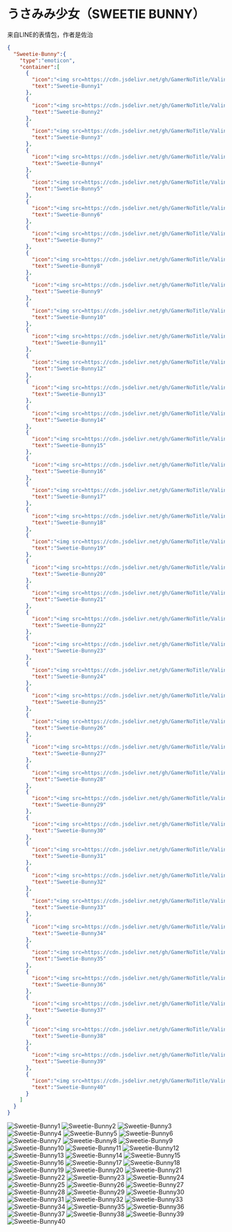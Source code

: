 # うさみみ少女（SWEETIE BUNNY）

来自LINE的表情包，作者是佐治

```json
{
  "Sweetie-Bunny":{
    "type":"emoticon",
    "container":[
      {
        "icon":"<img src=https://cdn.jsdelivr.net/gh/GamerNoTitle/ValineCDN@master/Sweetie-Bunny/12311678.png>",
        "text":"Sweetie-Bunny1"
      },
      {
        "icon":"<img src=https://cdn.jsdelivr.net/gh/GamerNoTitle/ValineCDN@master/Sweetie-Bunny/12311679.png>",
        "text":"Sweetie-Bunny2"
      },
      {
        "icon":"<img src=https://cdn.jsdelivr.net/gh/GamerNoTitle/ValineCDN@master/Sweetie-Bunny/12311680.png>",
        "text":"Sweetie-Bunny3"
      },
      {
        "icon":"<img src=https://cdn.jsdelivr.net/gh/GamerNoTitle/ValineCDN@master/Sweetie-Bunny/12311681.png>",
        "text":"Sweetie-Bunny4"
      },
      {
        "icon":"<img src=https://cdn.jsdelivr.net/gh/GamerNoTitle/ValineCDN@master/Sweetie-Bunny/12311682.png>",
        "text":"Sweetie-Bunny5"
      },
      {
        "icon":"<img src=https://cdn.jsdelivr.net/gh/GamerNoTitle/ValineCDN@master/Sweetie-Bunny/12311683.png>",
        "text":"Sweetie-Bunny6"
      },
      {
        "icon":"<img src=https://cdn.jsdelivr.net/gh/GamerNoTitle/ValineCDN@master/Sweetie-Bunny/12311684.png>",
        "text":"Sweetie-Bunny7"
      },
      {
        "icon":"<img src=https://cdn.jsdelivr.net/gh/GamerNoTitle/ValineCDN@master/Sweetie-Bunny/12311685.png>",
        "text":"Sweetie-Bunny8"
      },
      {
        "icon":"<img src=https://cdn.jsdelivr.net/gh/GamerNoTitle/ValineCDN@master/Sweetie-Bunny/12311686.png>",
        "text":"Sweetie-Bunny9"
      },
      {
        "icon":"<img src=https://cdn.jsdelivr.net/gh/GamerNoTitle/ValineCDN@master/Sweetie-Bunny/12311687.png>",
        "text":"Sweetie-Bunny10"
      },
      {
        "icon":"<img src=https://cdn.jsdelivr.net/gh/GamerNoTitle/ValineCDN@master/Sweetie-Bunny/12311688.png>",
        "text":"Sweetie-Bunny11"
      },
      {
        "icon":"<img src=https://cdn.jsdelivr.net/gh/GamerNoTitle/ValineCDN@master/Sweetie-Bunny/12311689.png>",
        "text":"Sweetie-Bunny12"
      },
      {
        "icon":"<img src=https://cdn.jsdelivr.net/gh/GamerNoTitle/ValineCDN@master/Sweetie-Bunny/12311690.png>",
        "text":"Sweetie-Bunny13"
      },
      {
        "icon":"<img src=https://cdn.jsdelivr.net/gh/GamerNoTitle/ValineCDN@master/Sweetie-Bunny/12311691.png>",
        "text":"Sweetie-Bunny14"
      },
      {
        "icon":"<img src=https://cdn.jsdelivr.net/gh/GamerNoTitle/ValineCDN@master/Sweetie-Bunny/12311692.png>",
        "text":"Sweetie-Bunny15"
      },
      {
        "icon":"<img src=https://cdn.jsdelivr.net/gh/GamerNoTitle/ValineCDN@master/Sweetie-Bunny/12311693.png>",
        "text":"Sweetie-Bunny16"
      },
      {
        "icon":"<img src=https://cdn.jsdelivr.net/gh/GamerNoTitle/ValineCDN@master/Sweetie-Bunny/12311694.png>",
        "text":"Sweetie-Bunny17"
      },
      {
        "icon":"<img src=https://cdn.jsdelivr.net/gh/GamerNoTitle/ValineCDN@master/Sweetie-Bunny/12311695.png>",
        "text":"Sweetie-Bunny18"
      },
      {
        "icon":"<img src=https://cdn.jsdelivr.net/gh/GamerNoTitle/ValineCDN@master/Sweetie-Bunny/12311696.png>",
        "text":"Sweetie-Bunny19"
      },
      {
        "icon":"<img src=https://cdn.jsdelivr.net/gh/GamerNoTitle/ValineCDN@master/Sweetie-Bunny/12311697.png>",
        "text":"Sweetie-Bunny20"
      },
      {
        "icon":"<img src=https://cdn.jsdelivr.net/gh/GamerNoTitle/ValineCDN@master/Sweetie-Bunny/12311698.png>",
        "text":"Sweetie-Bunny21"
      },
      {
        "icon":"<img src=https://cdn.jsdelivr.net/gh/GamerNoTitle/ValineCDN@master/Sweetie-Bunny/12311699.png>",
        "text":"Sweetie-Bunny22"
      },
      {
        "icon":"<img src=https://cdn.jsdelivr.net/gh/GamerNoTitle/ValineCDN@master/Sweetie-Bunny/12311700.png>",
        "text":"Sweetie-Bunny23"
      },
      {
        "icon":"<img src=https://cdn.jsdelivr.net/gh/GamerNoTitle/ValineCDN@master/Sweetie-Bunny/12311701.png>",
        "text":"Sweetie-Bunny24"
      },
      {
        "icon":"<img src=https://cdn.jsdelivr.net/gh/GamerNoTitle/ValineCDN@master/Sweetie-Bunny/12311702.png>",
        "text":"Sweetie-Bunny25"
      },
      {
        "icon":"<img src=https://cdn.jsdelivr.net/gh/GamerNoTitle/ValineCDN@master/Sweetie-Bunny/12311703.png>",
        "text":"Sweetie-Bunny26"
      },
      {
        "icon":"<img src=https://cdn.jsdelivr.net/gh/GamerNoTitle/ValineCDN@master/Sweetie-Bunny/12311704.png>",
        "text":"Sweetie-Bunny27"
      },
      {
        "icon":"<img src=https://cdn.jsdelivr.net/gh/GamerNoTitle/ValineCDN@master/Sweetie-Bunny/12311705.png>",
        "text":"Sweetie-Bunny28"
      },
      {
        "icon":"<img src=https://cdn.jsdelivr.net/gh/GamerNoTitle/ValineCDN@master/Sweetie-Bunny/12311706.png>",
        "text":"Sweetie-Bunny29"
      },
      {
        "icon":"<img src=https://cdn.jsdelivr.net/gh/GamerNoTitle/ValineCDN@master/Sweetie-Bunny/12311707.png>",
        "text":"Sweetie-Bunny30"
      },
      {
        "icon":"<img src=https://cdn.jsdelivr.net/gh/GamerNoTitle/ValineCDN@master/Sweetie-Bunny/12311708.png>",
        "text":"Sweetie-Bunny31"
      },
      {
        "icon":"<img src=https://cdn.jsdelivr.net/gh/GamerNoTitle/ValineCDN@master/Sweetie-Bunny/12311709.png>",
        "text":"Sweetie-Bunny32"
      },
      {
        "icon":"<img src=https://cdn.jsdelivr.net/gh/GamerNoTitle/ValineCDN@master/Sweetie-Bunny/12311710.png>",
        "text":"Sweetie-Bunny33"
      },
      {
        "icon":"<img src=https://cdn.jsdelivr.net/gh/GamerNoTitle/ValineCDN@master/Sweetie-Bunny/12311711.png>",
        "text":"Sweetie-Bunny34"
      },
      {
        "icon":"<img src=https://cdn.jsdelivr.net/gh/GamerNoTitle/ValineCDN@master/Sweetie-Bunny/12311712.png>",
        "text":"Sweetie-Bunny35"
      },
      {
        "icon":"<img src=https://cdn.jsdelivr.net/gh/GamerNoTitle/ValineCDN@master/Sweetie-Bunny/12311713.png>",
        "text":"Sweetie-Bunny36"
      },
      {
        "icon":"<img src=https://cdn.jsdelivr.net/gh/GamerNoTitle/ValineCDN@master/Sweetie-Bunny/12311714.png>",
        "text":"Sweetie-Bunny37"
      },
      {
        "icon":"<img src=https://cdn.jsdelivr.net/gh/GamerNoTitle/ValineCDN@master/Sweetie-Bunny/12311715.png>",
        "text":"Sweetie-Bunny38"
      },
      {
        "icon":"<img src=https://cdn.jsdelivr.net/gh/GamerNoTitle/ValineCDN@master/Sweetie-Bunny/12311716.png>",
        "text":"Sweetie-Bunny39"
      },
      {
        "icon":"<img src=https://cdn.jsdelivr.net/gh/GamerNoTitle/ValineCDN@master/Sweetie-Bunny/12311717.png>",
        "text":"Sweetie-Bunny40"
      }
    ]
  }
}
```
![Sweetie-Bunny1](https://valinecdn.bili33.top/Sweetie-Bunny/12311678.png)
![Sweetie-Bunny2](https://valinecdn.bili33.top/Sweetie-Bunny/12311679.png)
![Sweetie-Bunny3](https://valinecdn.bili33.top/Sweetie-Bunny/12311680.png)
![Sweetie-Bunny4](https://valinecdn.bili33.top/Sweetie-Bunny/12311681.png)
![Sweetie-Bunny5](https://valinecdn.bili33.top/Sweetie-Bunny/12311682.png)
![Sweetie-Bunny6](https://valinecdn.bili33.top/Sweetie-Bunny/12311683.png)
![Sweetie-Bunny7](https://valinecdn.bili33.top/Sweetie-Bunny/12311684.png)
![Sweetie-Bunny8](https://valinecdn.bili33.top/Sweetie-Bunny/12311685.png)
![Sweetie-Bunny9](https://valinecdn.bili33.top/Sweetie-Bunny/12311686.png)
![Sweetie-Bunny10](https://valinecdn.bili33.top/Sweetie-Bunny/12311687.png)
![Sweetie-Bunny11](https://valinecdn.bili33.top/Sweetie-Bunny/12311688.png)
![Sweetie-Bunny12](https://valinecdn.bili33.top/Sweetie-Bunny/12311689.png)
![Sweetie-Bunny13](https://valinecdn.bili33.top/Sweetie-Bunny/12311690.png)
![Sweetie-Bunny14](https://valinecdn.bili33.top/Sweetie-Bunny/12311691.png)
![Sweetie-Bunny15](https://valinecdn.bili33.top/Sweetie-Bunny/12311692.png)
![Sweetie-Bunny16](https://valinecdn.bili33.top/Sweetie-Bunny/12311693.png)
![Sweetie-Bunny17](https://valinecdn.bili33.top/Sweetie-Bunny/12311694.png)
![Sweetie-Bunny18](https://valinecdn.bili33.top/Sweetie-Bunny/12311695.png)
![Sweetie-Bunny19](https://valinecdn.bili33.top/Sweetie-Bunny/12311696.png)
![Sweetie-Bunny20](https://valinecdn.bili33.top/Sweetie-Bunny/12311697.png)
![Sweetie-Bunny21](https://valinecdn.bili33.top/Sweetie-Bunny/12311698.png)
![Sweetie-Bunny22](https://valinecdn.bili33.top/Sweetie-Bunny/12311699.png)
![Sweetie-Bunny23](https://valinecdn.bili33.top/Sweetie-Bunny/12311700.png)
![Sweetie-Bunny24](https://valinecdn.bili33.top/Sweetie-Bunny/12311701.png)
![Sweetie-Bunny25](https://valinecdn.bili33.top/Sweetie-Bunny/12311702.png)
![Sweetie-Bunny26](https://valinecdn.bili33.top/Sweetie-Bunny/12311703.png)
![Sweetie-Bunny27](https://valinecdn.bili33.top/Sweetie-Bunny/12311704.png)
![Sweetie-Bunny28](https://valinecdn.bili33.top/Sweetie-Bunny/12311705.png)
![Sweetie-Bunny29](https://valinecdn.bili33.top/Sweetie-Bunny/12311706.png)
![Sweetie-Bunny30](https://valinecdn.bili33.top/Sweetie-Bunny/12311707.png)
![Sweetie-Bunny31](https://valinecdn.bili33.top/Sweetie-Bunny/12311708.png)
![Sweetie-Bunny32](https://valinecdn.bili33.top/Sweetie-Bunny/12311709.png)
![Sweetie-Bunny33](https://valinecdn.bili33.top/Sweetie-Bunny/12311710.png)
![Sweetie-Bunny34](https://valinecdn.bili33.top/Sweetie-Bunny/12311711.png)
![Sweetie-Bunny35](https://valinecdn.bili33.top/Sweetie-Bunny/12311712.png)
![Sweetie-Bunny36](https://valinecdn.bili33.top/Sweetie-Bunny/12311713.png)
![Sweetie-Bunny37](https://valinecdn.bili33.top/Sweetie-Bunny/12311714.png)
![Sweetie-Bunny38](https://valinecdn.bili33.top/Sweetie-Bunny/12311715.png)
![Sweetie-Bunny39](https://valinecdn.bili33.top/Sweetie-Bunny/12311716.png)
![Sweetie-Bunny40](https://valinecdn.bili33.top/Sweetie-Bunny/12311717.png)